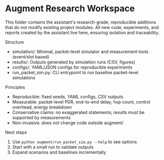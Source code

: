 # Augment Research Workspace

This folder contains the assistant's research-grade, reproducible additions that do not modify existing project modules. All new code, experiments, and reports created by the assistant live here, ensuring isolation and traceability.

Structure
- simulation/: Minimal, packet-level simulator and measurement tools (event/slot based)
- results/: Outputs generated by simulation runs (CSV, figures)
- configs/: YAML/JSON configs for reproducible experiments
- run_packet_sim.py: CLI entrypoint to run baseline packet-level simulations

Principles
- Reproducible: fixed seeds, YAML configs, CSV outputs
- Measurable: packet-level PDR, end-to-end delay, hop count, control overhead, energy breakdown
- Conservative claims: no exaggerated statements; results must be supported by measurements
- Non-invasive: does not change code outside augment/

Next steps
1) Use `python augment/run_packet_sim.py --help` to see options
2) Start with a small run to validate outputs
3) Expand scenarios and baselines incrementally

